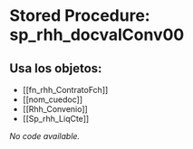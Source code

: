 # Stored Procedure: sp_rhh_docvalConv00

## Usa los objetos:
- [[fn_rhh_ContratoFch]]
- [[nom_cuedoc]]
- [[Rhh_Convenio]]
- [[Sp_rhh_LiqCte]]

*No code available.*

